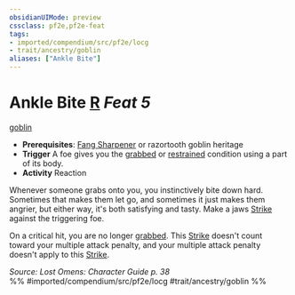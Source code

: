 ```yaml
---
obsidianUIMode: preview
cssclass: pf2e,pf2e-feat
tags:
- imported/compendium/src/pf2e/locg
- trait/ancestry/goblin
aliases: ["Ankle Bite"]
---
```

# Ankle Bite  [R](chapter-9-playing-the-game.md#Actions "Reaction") *Feat 5*  
[goblin](goblin.md)  

- **Prerequisites**: [Fang Sharpener](fang-sharpener-locg.md) or razortooth goblin heritage
- **Trigger** A foe gives you the [grabbed](conditions.md#Grabbed) or [restrained](conditions.md#Restrained) condition using a part of its body.
- **Activity** Reaction

Whenever someone grabs onto you, you instinctively bite down hard. Sometimes that makes them let go, and sometimes it just makes them angrier, but either way, it's both satisfying and tasty. Make a jaws [Strike](strike.md) against the triggering foe.

On a critical hit, you are no longer [grabbed](conditions.md#Grabbed). This [Strike](strike.md) doesn't count toward your multiple attack penalty, and your multiple attack penalty doesn't apply to this [Strike](strike.md).

*Source: Lost Omens: Character Guide p. 38*  
%% #imported/compendium/src/pf2e/locg #trait/ancestry/goblin %%